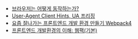 - [브라우저는 어떻게 동작하는가?](https://d2.naver.com/helloworld/59361)
- [User-Agent Client Hints, UA 프리징](https://d2.naver.com/helloworld/6532276)
- [요즘 잘나가는 프론트엔드 개발 환경 만들기 Webpack4](https://meetup.toast.com/posts/153)
- [프론트엔드 개발환경의 이해: 웹팩(기본)](https://jeonghwan-kim.github.io/series/2019/12/10/frontend-dev-env-webpack-basic.html#11-iife-%EB%B0%A9%EC%8B%9D%EC%9D%98-%EB%AA%A8%EB%93%88)
